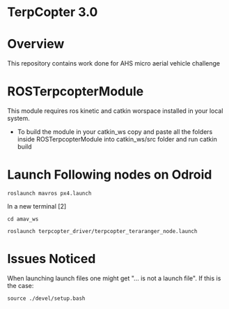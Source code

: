 # TerpCopter 3.0

# Overview
This repository contains work done for AHS micro aerial vehicle challenge 

# ROSTerpcopterModule
This module requires ros kinetic and catkin worspace installed in your local
system. 

- To build the module in your catkin_ws copy and paste all the folders inside
 ROSTerpcopterModule into catkin_ws/src folder and run catkin build 
 
 # Launch Following nodes on Odroid
```
roslaunch mavros px4.launch
```
In a new terminal [2]
```
cd amav_ws
```
```
roslaunch terpcopter_driver/terpcopter_teraranger_node.launch 
```
# Issues Noticed

When launching launch files one might get "... is not a launch file". If this is the case: 

```
source ./devel/setup.bash 
```

